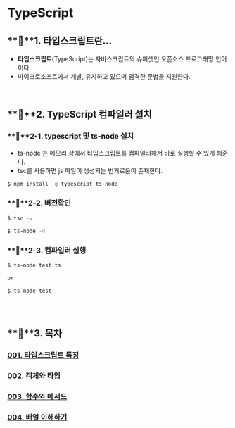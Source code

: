 # TypeScript



## **:pencil:**1. 타입스크립트란...

* **타입스크립트**(TypeScript)는 자바스크립트의 슈퍼셋인 오픈소스 프로그래밍 언어이다.
*  마이크로소프트에서 개발, 유지하고 있으며 엄격한 문법을 지원한다. 

<br>

## **:pencil:**2. TypeScript 컴파일러 설치 

### **:speech_balloon:**2-1.  typescript 및 ts-node 설치

- ts-node 는 메모리 상에서 타입스크립트를 컴파일러해서 바로 실행할 수 있게 해준다.
- tsc를 사용하면 js 파일이 생성되는 번거로움이 존재한다.

```bash
$ npm install -g typescript ts-node
```

### **:speech_balloon:**2-2. 버전확인

```bash
$ tsc -v

$ ts-node -v
```

### **:speech_balloon:**2-3. 컴파일러 실행

```bash
$ ts-node test.ts 

or 

$ ts-node test
```

### <br>

## **:pencil:**3. 목차

### [001. 타입스크립트 특징]()

### [002. 객체와 타입]()

### [003. 함수와 메서드]()

### [004. 배열 이해하기]()